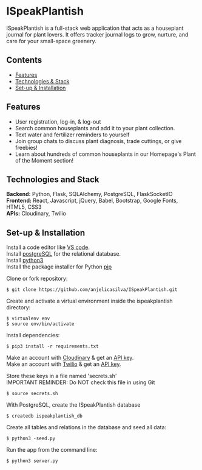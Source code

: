 # ISpeakPlantish
ISpeakPlantish is a full-stack web application that acts as a houseplant journal for plant lovers. It offers tracker journal logs to grow, nurture, and care for your small-space greenery. <br/>

## Contents
* [Features](#features)
* [Technologies & Stack](#techstack)
* [Set-up & Installation](#installation)

## <a name="features"></a>Features
* User registration, log-in, & log-out
* Search common houseplants and add it to your plant collection.
* Text water and fertilizer reminders to yourself
* Join group chats to discuss plant diagnosis, trade cuttings, or give freebies!
* Learn about hundreds of common houseplants in our Homepage's Plant of the Moment section!


## <a name="techstack"></a>Technologies and Stack
**Backend:**
Python, Flask, SQLAlchemy, PostgreSQL, FlaskSocketIO <br/>
**Frontend:**
React, Javascript, jQuery, Babel, Bootstrap, Google Fonts, HTML5, CSS3 <br/>
**APIs:**
Cloudinary, Twilio



## <a name="installation"></a>Set-up & Installation
Install a code editor like [VS code](https://code.visualstudio.com/download).<br/>
Install [postgreSQL](https://www.postgresql.org/) for the relational database.<br/>
Install [python3](https://www.python.org/downloads/mac-osx/)<br/>
Install the package installer for Python [pip](https://pip.pypa.io/en/stable/installing/)<br/>

Clone or fork repository:
```
$ git clone https://github.com/anjelicasilva/ISpeakPlantish.git
```
Create and activate a virtual environment inside the ispeakplantish directory:
```
$ virtualenv env
$ source env/bin/activate
```
Install dependencies:
```
$ pip3 install -r requirements.txt
```
Make an account with [Cloudinary](https://cloudinary.com/documentation) & get an [API key](https://cloudinary.com/users/register/free).<br/>
Make an account with [Twilio](https://www.twilio.com/docs) & get an [API key](https://www.twilio.com/docs/usage/api).<br/>

Store these keys in a file named 'secrets.sh' <br/> IMPORTANT REMINDER: Do NOT check this file in using Git
```
$ source secrets.sh
```
With PostgreSQL, create the ISpeakPlantish database
```
$ createdb ispeakplantish_db
```
Create all tables and relations in the database and seed all data:
```
$ python3 -seed.py
```
Run the app from the command line:
```
$ python3 server.py
```